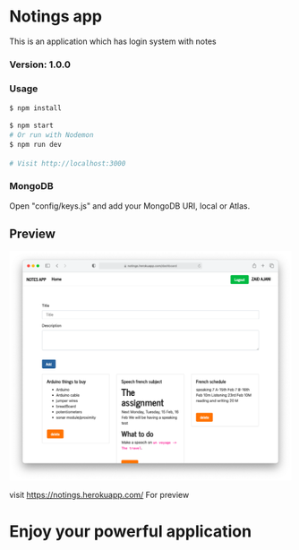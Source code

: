 # Notings app

This is an application which has login system with notes

### Version: 1.0.0

### Usage

```sh
$ npm install
```

```sh
$ npm start
# Or run with Nodemon
$ npm run dev

# Visit http://localhost:3000
```

### MongoDB

Open "config/keys.js" and add your MongoDB URI, local or Atlas.

## Preview

![demo.png](./static/demo.png)

visit <a href="https://notings.herokuapp.com/">https://notings.herokuapp.com/</a> For preview

# Enjoy your powerful application
